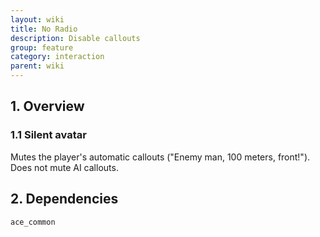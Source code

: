 ```yaml
---
layout: wiki
title: No Radio
description: Disable callouts
group: feature
category: interaction
parent: wiki
---
```


## 1. Overview

### 1.1 Silent avatar
Mutes the player's automatic callouts ("Enemy man, 100 meters, front!").
Does not mute AI callouts.

## 2. Dependencies

`ace_common`
